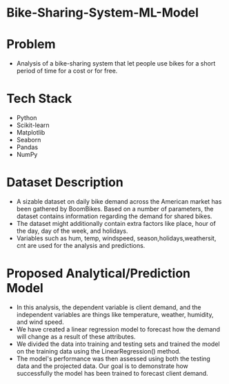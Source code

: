 # Bike-Sharing-System-ML-Model

# Problem
<ul><li> Analysis of a bike-sharing system that let people use bikes for a short period of time for a
cost or for free.</li></ul>

# Tech Stack
<ul>
  <li>Python</li>
  <li>Scikit-learn</li>
  <li>Matplotlib</li>
  <li>Seaborn</li>
  <li>Pandas</li>
  <li>NumPy</li>
</ul>

# Dataset Description
<ul>
<li>A sizable dataset on daily bike demand across the American market has been gathered by BoomBikes. Based on a number of parameters, the dataset contains information
regarding the demand for shared bikes.</li>
<li>The dataset might additionally contain extra factors like place, hour of the day, day of the week, and holidays.</li>
<li>Variables such as hum, temp, windspeed, season,holidays,weathersit, cnt are used for the analysis and predictions.</li>
</ul>

# Proposed Analytical/Prediction Model
<ul>
<li>In this analysis, the dependent variable is client demand, and the independent variables are things like temperature, weather, humidity, and wind speed.</li>
<li>We have created a linear regression model to forecast how the demand will change as a result of these attributes.</li>
<li>We divided the data into training and testing sets and trained the model on the training data using the LinearRegression() method.</li>
<li>The model's performance was then assessed using both the testing data and the projected data. Our goal is to demonstrate how successfully the model has been trained to forecast
client demand.</li>
</ul>




